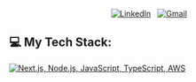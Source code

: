 <div align="center">

[![LinkedIn](https://skillicons.dev/icons?i=linkedin)](https://www.linkedin.com/in/syedhammadsibtain/) &nbsp;
[![Gmail](https://skillicons.dev/icons?i=gmail)](mailto:s.sibtain512@gmail.com?subject=Hello%20Hammad,%20From%20Github)

</div>

## 💻 My Tech Stack:

[![Next.js, Node.js, JavaScript, TypeScript, AWS](https://skillicons.dev/icons?i=next,nodejs,js,ts,aws)](https://skillicons.dev)
